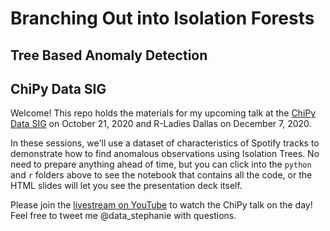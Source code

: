 # Branching Out into Isolation Forests
## Tree Based Anomaly Detection
## ChiPy Data SIG

Welcome! This repo holds the materials for my upcoming talk at the [ChiPy Data SIG](https://www.meetup.com/_ChiPy_/events/272525624/) on October 21, 2020 and R-Ladies Dallas on December 7, 2020. 

In these sessions, we'll use a dataset of characteristics of Spotify tracks to demonstrate how to find anomalous observations using Isolation Trees. No need to prepare anything ahead of time, but you can click into the `python` and `r` folders above to see the notebook that contains all the code, or the HTML slides will let you see the presentation deck itself. 

Please join the [livestream on YouTube](https://www.meetup.com/_ChiPy_/events/272525624/) to watch the ChiPy talk on the day! Feel free to tweet me @data_stephanie with questions.
